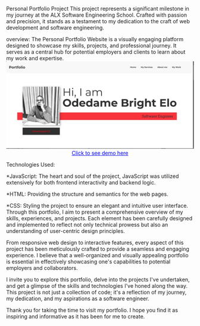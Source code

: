 Personal Portfolio Project
This project represents a significant milestone in my journey at the ALX Software Engineering School. Crafted with passion and precision, it stands as a testament to my dedication to the craft of web development and software engineering.

overview: The Personal Portfolio Website is a visually engaging platform designed to showcase my skills, projects, and professional journey. It serves as a central hub for potential employers and clients to learn about my work and expertise. 
<img src="img/project overview.jpg">
        <a href="https://obe96.github.io/ALX_PORTFOLIO_PROJECT/index.html" style="display: block; text-align: center; color: blue;">Click to see demo here</a>

Technologies Used:

*JavaScript: The heart and soul of the project, JavaScript was utilized extensively for both frontend interactivity and backend logic.

*HTML: Providing the structure and semantics for the web pages.

*CSS: Styling the project to ensure an elegant and intuitive user interface.
Through this portfolio, I aim to present a comprehensive overview of my skills, experiences, and projects. Each element has been carefully designed and implemented to reflect not only technical prowess but also an understanding of user-centric design principles.

From responsive web design to interactive features, every aspect of this project has been meticulously crafted to provide a seamless and engaging experience. I believe that a well-organized and visually appealing portfolio is essential in effectively showcasing one's capabilities to potential employers and collaborators.

I invite you to explore this portfolio, delve into the projects I've undertaken, and get a glimpse of the skills and technologies I've honed along the way. This project is not just a collection of code; it's a reflection of my journey, my dedication, and my aspirations as a software engineer.

Thank you for taking the time to visit my portfolio. I hope you find it as inspiring and informative as it has been for me to create.